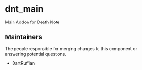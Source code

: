 dnt_main
===================

Main Addon for Death Note

## Maintainers

The people responsible for merging changes to this component or answering potential questions.

- DartRuffian